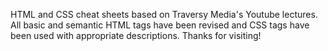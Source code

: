 HTML and CSS cheat sheets based on Traversy Media's Youtube lectures. 
All basic and semantic HTML tags have been revised and CSS tags have been used with appropriate descriptions. 
Thanks for visiting!
